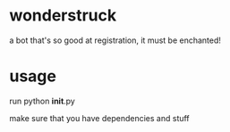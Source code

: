 # wonderstruck

a bot that's so good at registration, it must be enchanted!

# usage

run python __init__.py

make sure that you have dependencies and stuff
